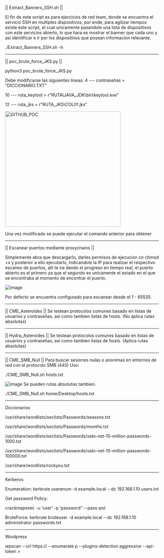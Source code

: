 || Extract_Banners_SSH.sh ||

El fin de este script es para ejercicios de red team, donde se encuentra el servicio SSH en multiples dispositivos, por ende, para agilizar tiempos existe este script, el cual unicamente pasandole una lista de dispositivos con este servicios abierto, lo que hara es mostrar el banner que cada uno y asi identificar e ir por los dispositivos que posean informacion relevante.

./Extract_Banners_SSH.sh -h

-------------------------------------------------------------------------------

|| poc_brute_force_JKS.py ||

python3 poc_brute_force_JKS.py

Debe modificarse las siguientes lineas:
4 --- contraseñas = "DICCIONARIO.TXT"

10 --- ruta_keytool = r"RUTA\JAVA_JDK\bin\keytool.exe"

12 --- ruta_jks = r"RUTA_JKS\COL01.jks"

<img width="378" alt="GITHUB_POC" src="https://github.com/p3g4s8s/Public_Tool-/assets/150304631/ae746112-b4f4-4a42-a89f-0399a62ce33a">

Una vez modificado se puede ejecutar el comando anterior para obtener

-------------------------------------------------------------------------------

|| Escanear puertos mediante proxychains ||

Simplemente abra que descargarlo, darles permisos de ejecucion cn chmod +x y posterior a ello ejecutarlo, indicandole la IP para realizar el respectivo escaneo de puertos, alli te ira dando el progreso en tiempo real, el puerto abierto es el primero ya que el segundo es unicamente el estado en el que se encontraba al momento de encontrar el puerto.

![image](https://github.com/p3g4s8s/Public_Tool-/assets/150304631/cc953cb7-a800-4e27-a0c5-3797ddeb91d3)

Por defecto se encuentra configurado para escanear desde el 1 - 65535.
***************************************************************************
|| CME_Asteroides ||
Se testean protocolos comunes basado en listas de usuarios y contraseñas, asi como tambien listas de hosts. (No aplica rutas absolutas)
***************************************************************************
|| Hydra_Asteroides ||
Se testean protocolos comunes basado en listas de usuarios y contraseñas, asi como tambien listas de hosts. (Aplica rutas absolutas)
***************************************************************************

|| CME_SMB_Null ||
Para buscar sesiones nulas o anonimas en entornos de red con el protocolo SMB (445)
Uso:

./CME_SMB_Null.sh hosts.txt

![image](https://github.com/user-attachments/assets/563c664c-dab6-47fb-aa82-ba356ff523ea)
Se pueden rutas absolutas tambien.

./CME_SMB_Null.sh home/Desktop/hosts.txt
***************************************************************************
Diccionarios

/usr/share/wordlists/seclists/Passwords/seasons.txt

/usr/share/wordlists/seclists/Passwords/months.txt

/usr/share/wordlists/seclists/Passwords/xato-net-10-million-passwords-1000.txt

/usr/share/wordlists/seclists/Passwords/xato-net-10-million-passwords-100000.txt

/usr/share/wordlists/rockyou.txt

***************************************************************************
Kerberos

Enumeration: kerbrute userenum -d example.local --dc 192.168.1.10 users.txt

Get password Policy: 

crackmapexec <IP> -u ‘user’ -p ‘password” --pass-pol

BruteForce: kerbrute bruteuser -d example.local --dc 192.168.1.10 administrator passwords.txt

***************************************************************************
Wordpress

wpscan --url https://<URL> --enumerate p --plugins-detection aggressive --api-token <token>>
